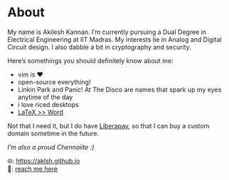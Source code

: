 # About

My name is Akilesh Kannan. I’m currently pursuing a Dual Degree in Electrical Engineering at IIT Madras. My interests lie in Analog and Digital Circuit design. I also dabble a bit in cryptography and security.  

Here’s somethings you should definitely know about me:

- vim is ♥︎
- open-source everything!
- Linkin Park and Panic! At The Disco are names that spark up my eyes anytime of the day
- i love riced desktops
- [LaTeX >> Word](https://www.facebook.com/groups/763873400640518)

Not that I need it, but I do have [Liberapay](https://liberapay.com/aklsh/), so that I can buy a custom domain sometime in the future.  

*I’m also a proud Chennaiite :)*  

🌐: https://aklsh.github.io  
📮: [reach me here](https://aklsh.github.io/contact-me)
